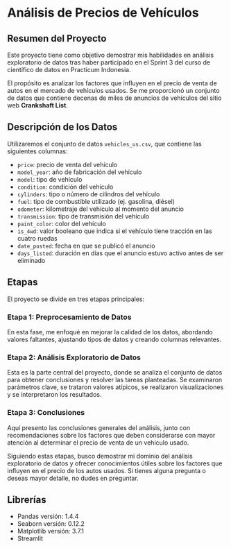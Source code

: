 # Análisis de Precios de Vehículos

## Resumen del Proyecto

Este proyecto tiene como objetivo demostrar mis habilidades en análisis exploratorio de datos tras haber participado en el Sprint 3 del curso de científico de datos en Practicum Indonesia.

El propósito es analizar los factores que influyen en el precio de venta de autos en el mercado de vehículos usados. Se me proporcionó un conjunto de datos que contiene decenas de miles de anuncios de vehículos del sitio web **Crankshaft List**.

## Descripción de los Datos

Utilizaremos el conjunto de datos `vehicles_us.csv`, que contiene las siguientes columnas:

- `price`: precio de venta del vehículo  
- `model_year`: año de fabricación del vehículo  
- `model`: tipo de vehículo  
- `condition`: condición del vehículo  
- `cylinders`: tipo o número de cilindros del vehículo  
- `fuel`: tipo de combustible utilizado (ej. gasolina, diésel)  
- `odometer`: kilometraje del vehículo al momento del anuncio  
- `transmission`: tipo de transmisión del vehículo  
- `paint_color`: color del vehículo  
- `is_4wd`: valor booleano que indica si el vehículo tiene tracción en las cuatro ruedas  
- `date_posted`: fecha en que se publicó el anuncio  
- `days_listed`: duración en días que el anuncio estuvo activo antes de ser eliminado  

## Etapas

El proyecto se divide en tres etapas principales:

### Etapa 1: Preprocesamiento de Datos
En esta fase, me enfoqué en mejorar la calidad de los datos, abordando valores faltantes, ajustando tipos de datos y creando columnas relevantes.

### Etapa 2: Análisis Exploratorio de Datos
Esta es la parte central del proyecto, donde se analiza el conjunto de datos para obtener conclusiones y resolver las tareas planteadas. Se examinaron parámetros clave, se trataron valores atípicos, se realizaron visualizaciones y se interpretaron los resultados.

### Etapa 3: Conclusiones
Aquí presento las conclusiones generales del análisis, junto con recomendaciones sobre los factores que deben considerarse con mayor atención al determinar el precio de venta de un vehículo usado.

Siguiendo estas etapas, busco demostrar mi dominio del análisis exploratorio de datos y ofrecer conocimientos útiles sobre los factores que influyen en el precio de los autos usados. Si tienes alguna pregunta o deseas mayor detalle, no dudes en preguntar.

## Librerías

- Pandas versión: 1.4.4  
- Seaborn versión: 0.12.2  
- Matplotlib versión: 3.7.1
- Streamlit